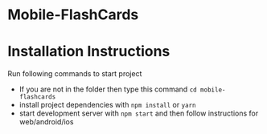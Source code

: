 # Mobile-FlashCards
# Installation Instructions

Run following commands to start project

* If you are not in the folder then type this command `cd mobile-flashcards`
* install project dependencies with `npm install` or `yarn`
* start development server with `npm start` and then follow instructions for web/android/ios
